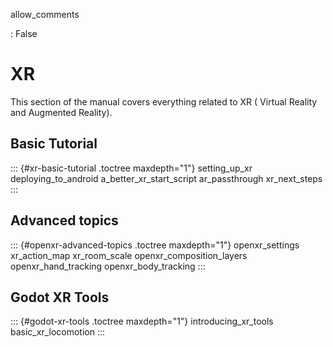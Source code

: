 allow_comments

:   False

# XR

This section of the manual covers everything related to XR ( Virtual
Reality and Augmented Reality).

## Basic Tutorial

::: {#xr-basic-tutorial .toctree maxdepth="1"}
setting_up_xr deploying_to_android a_better_xr_start_script
ar_passthrough xr_next_steps
:::

## Advanced topics

::: {#openxr-advanced-topics .toctree maxdepth="1"}
openxr_settings xr_action_map xr_room_scale openxr_composition_layers
openxr_hand_tracking openxr_body_tracking
:::

## Godot XR Tools

::: {#godot-xr-tools .toctree maxdepth="1"}
introducing_xr_tools basic_xr_locomotion
:::
